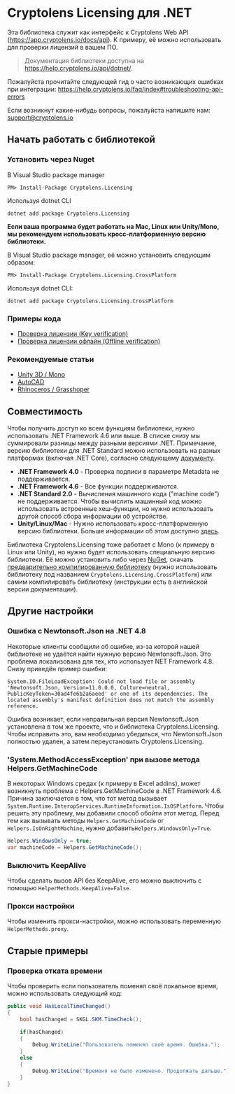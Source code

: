 # Cryptolens Licensing для .NET

Эта библиотека служит как интерфейс к Cryptolens Web API (https://app.cryptolens.io/docs/api). К примеру, её можно использовать для проверки лицензий в вашем ПО.

> Документация библиотеки доступна на https://help.cryptolens.io/api/dotnet/.

Пожалуйста прочитайте следующей гид о часто возникающих ошибках при интеграции: https://help.cryptolens.io/faq/index#troubleshooting-api-errors

Если возникнут какие-нибудь вопросы, пожалуйста напишите нам: support@cryptolens.io

## Начать работать с библиотекой

### Установить через Nuget

В Visual Studio package manager
```
PM> Install-Package Cryptolens.Licensing
```

Используя dotnet CLI
```
dotnet add package Cryptolens.Licensing
```
**Если ваша программа будет работать на Mac, Linux или Unity/Mono, мы рекомендуем использовать кросс-платформенную версию библиотеки.**

В Visual Studio package manager, её можно установить следующим образом:

```
PM> Install-Package Cryptolens.Licensing.CrossPlatform
```

Используя dotnet CLI:
```
dotnet add package Cryptolens.Licensing.CrossPlatform
```

### Примеры кода
* [Проверка лицензии (Key verification)](https://help.cryptolens.io/examples/key-verification)
* [Проверка лицензии офлайн (Offline verification)](https://help.cryptolens.io/examples/offline-verification)

### Рекомендуемые статьи

* [Unity 3D / Mono](https://help.cryptolens.io/getting-started/unity)
* [AutoCAD](https://cryptolens.io/2019/01/autocad-plugin-software-licensing/)
* [Rhinoceros / Grasshoper](https://cryptolens.io/2019/01/protecting-rhinoceros-plugins-with-software-licensing/)

## Совместимость

Чтобы получить доступ ко всем функциям библиотеки, нужно использовать .NET Framework 4.6 или выше. В списке снизу мы суммировали разницы между разными версиями .NET. Примечание, версию библиотеки для .NET Standard можно использовать на разных платформах (включая .NET Core), согласно следующему [документу](https://docs.microsoft.com/en-us/dotnet/standard/net-standard).

* **.NET Framework 4.0** - Проверка подписи в параметре Metadata не поддерживается.
* **.NET Framework 4.6** - Все функции поддерживаются.
* **.NET Standard 2.0** - Вычисления машинного кода ("machine code") не поддерживается. Чтобы вычислить машинный код можно использовать встроенные хеш-функции, но нужно использовать другой способ сбора информации об устройстве.
* **Unity/Linux/Mac** - Нужно использовать кросс-платформенную версию библиотеки. Больше информации об этом доступно [здесь](https://help.cryptolens.io/getting-started/unity). 

Библиотека Cryptolens.Licensing тоже работает с Mono (к примеру в Linux или Unity), но нужно будет использовать специальную версию библиотеки. Её можно установить либо через [NuGet](https://www.nuget.org/packages/Cryptolens.Licensing.CrossPlatform/), скачать [предварительно компилированную библиотеку](https://github.com/Cryptolens/cryptolens-dotnet/releases) (нужно использовать библиотеку под названием `Cryptolens.Licensing.CrossPlatform`) или самим компилировать библиотеку (инструкции есть в английской версии документации).

## Другие настройки

### Ошибка с Newtonsoft.Json на .NET 4.8
Некоторые клиенты сообщили об ошибке, из-за которой нашей библиотеке не удаётся найти нужную версию Newtonsoft.Json. Это проблема локализована для тех, кто использует NET Framework 4.8. Снизу приведён пример ошибки:

```
System.IO.FileLoadException: Could not load file or assembly 'Newtonsoft.Json, Version=11.0.0.0, Culture=neutral, PublicKeyToken=30ad4fe6b2a6aeed' or one of its dependencies. The located assembly's manifest definition does not match the assembly reference.
```

Ошибка возникает, если неправильная версия Newtonsoft.Json установлена в том же проекте, что и библиотека Cryptolens.Licensing. Чтобы исправить это, вам необходимо убедиться, что Newtonsoft.Json полностью удален, а затем переустановить Cryptolens.Licensing.

### 'System.MethodAccessException' при вызове метода Helpers.GetMachineCode

В некоторых Windows средах (к примеру в Excel addins), может возникнуть проблема с Helpers.GetMachineCode в .NET Framework 4.6. Причина заключается в том, что тот метод вызывает `System.Runtime.InteropServices.RuntimeInformation.IsOSPlatform`. Чтобы решить эту проблему, мы добавили способ обойти этот метод. Перед тем как вызывать методы `Helpers.GetMachineCode` or `Helpers.IsOnRightMachine`, нужно добавить`Helpers.WindowsOnly=True`.

```cs
Helpers.WindowsOnly = true;
var machineCode = Helpers.GetMachineCode();
```

### Выключить KeepAlive

Чтобы сделать вызов API без KeepAlive, его можно выключить с помощью `HelperMethods.KeepAlive=False`.

### Прокси настройки
Чтобы изменить прокси-настройки, можно использовать переменную `HelperMethods.proxy`.

## Старые примеры

### Проверка отката времени
Чтобы проверить если пользователь поменял своё локальное время, можно использовать следующий код:

```cs
public void HasLocalTimeChanged()
{
    bool hasChanged = SKGL.SKM.TimeCheck();

    if(hasChanged)
    {
        Debug.WriteLine("Пользователь поменял своё время. Ошибка.");
    }
    else
    {
        Debug.WriteLine("Временя не было изменено. Продолжать дальше.");
    }
}
```